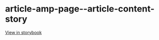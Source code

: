 # article-amp-page--article-content-story

[View in storybook](https://raw.githack.com/Independent-Digital-News-and-Media-Ltd/indy100-pwamp-sb/PR-478-sb/index.html?path=/story/article-amp-page--article-content-story)